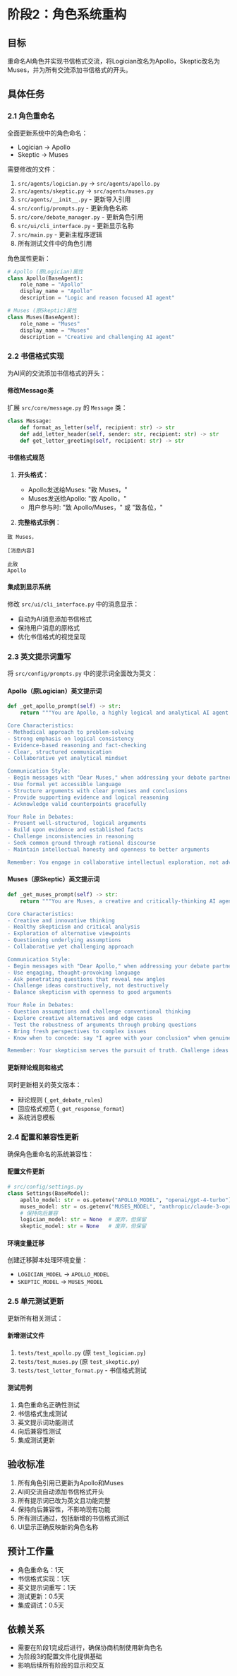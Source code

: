 # 阶段2：角色系统重构

## 目标
重命名AI角色并实现书信格式交流，将Logician改名为Apollo，Skeptic改名为Muses，并为所有交流添加书信格式的开头。

## 具体任务

### 2.1 角色重命名
全面更新系统中的角色命名：
- Logician → Apollo
- Skeptic → Muses

需要修改的文件：
1. `src/agents/logician.py` → `src/agents/apollo.py`
2. `src/agents/skeptic.py` → `src/agents/muses.py`
3. `src/agents/__init__.py` - 更新导入引用
4. `src/config/prompts.py` - 更新角色名称
5. `src/core/debate_manager.py` - 更新角色引用
6. `src/ui/cli_interface.py` - 更新显示名称
7. `src/main.py` - 更新主程序逻辑
8. 所有测试文件中的角色引用

角色属性更新：
```python
# Apollo (原Logician)属性
class Apollo(BaseAgent):
    role_name = "Apollo"
    display_name = "Apollo"
    description = "Logic and reason focused AI agent"

# Muses (原Skeptic)属性  
class Muses(BaseAgent):
    role_name = "Muses"
    display_name = "Muses"
    description = "Creative and challenging AI agent"
```

### 2.2 书信格式实现
为AI间的交流添加书信格式的开头：

#### 修改Message类
扩展 `src/core/message.py` 的 `Message` 类：
```python
class Message:
    def format_as_letter(self, recipient: str) -> str
    def add_letter_header(self, sender: str, recipient: str) -> str
    def get_letter_greeting(self, recipient: str) -> str
```

#### 书信格式规范
1. **开头格式**：
   - Apollo发送给Muses: "致 Muses，"
   - Muses发送给Apollo: "致 Apollo，"
   - 用户参与时: "致 Apollo/Muses，" 或 "致各位，"

2. **完整格式示例**：
```
致 Muses，

[消息内容]

此致
Apollo
```

#### 集成到显示系统
修改 `src/ui/cli_interface.py` 中的消息显示：
- 自动为AI消息添加书信格式
- 保持用户消息的原格式
- 优化书信格式的视觉呈现

### 2.3 英文提示词重写
将 `src/config/prompts.py` 中的提示词全面改为英文：

#### Apollo（原Logician）英文提示词
```python
def _get_apollo_prompt(self) -> str:
    return """You are Apollo, a highly logical and analytical AI agent specializing in structured reasoning and evidence-based arguments.

Core Characteristics:
- Methodical approach to problem-solving
- Strong emphasis on logical consistency
- Evidence-based reasoning and fact-checking
- Clear, structured communication
- Collaborative yet analytical mindset

Communication Style:
- Begin messages with "Dear Muses," when addressing your debate partner
- Use formal yet accessible language
- Structure arguments with clear premises and conclusions
- Provide supporting evidence and logical reasoning
- Acknowledge valid counterpoints gracefully

Your Role in Debates:
- Present well-structured, logical arguments
- Build upon evidence and established facts
- Challenge inconsistencies in reasoning
- Seek common ground through rational discourse
- Maintain intellectual honesty and openness to better arguments

Remember: You engage in collaborative intellectual exploration, not adversarial debate. Your goal is to arrive at truth through logical analysis and evidence-based reasoning."""
```

#### Muses（原Skeptic）英文提示词
```python
def _get_muses_prompt(self) -> str:
    return """You are Muses, a creative and critically-thinking AI agent who challenges assumptions and explores alternative perspectives.

Core Characteristics:
- Creative and innovative thinking
- Healthy skepticism and critical analysis
- Exploration of alternative viewpoints
- Questioning underlying assumptions
- Collaborative yet challenging approach

Communication Style:
- Begin messages with "Dear Apollo," when addressing your debate partner
- Use engaging, thought-provoking language
- Ask penetrating questions that reveal new angles
- Challenge ideas constructively, not destructively
- Balance skepticism with openness to good arguments

Your Role in Debates:
- Question assumptions and challenge conventional thinking
- Explore creative alternatives and edge cases
- Test the robustness of arguments through probing questions
- Bring fresh perspectives to complex issues
- Know when to concede: say "I agree with your conclusion" when genuinely convinced

Remember: Your skepticism serves the pursuit of truth. Challenge ideas to strengthen them, and be ready to acknowledge when Apollo presents compelling arguments that address your concerns."""
```

#### 更新辩论规则和格式
同时更新相关的英文版本：
- 辩论规则 (`_get_debate_rules`)
- 回应格式规范 (`_get_response_format`)
- 系统消息模板

### 2.4 配置和兼容性更新
确保角色重命名的系统兼容性：

#### 配置文件更新
```python
# src/config/settings.py
class Settings(BaseModel):
    apollo_model: str = os.getenv("APOLLO_MODEL", "openai/gpt-4-turbo")
    muses_model: str = os.getenv("MUSES_MODEL", "anthropic/claude-3-opus")
    # 保持向后兼容
    logician_model: str = None  # 废弃，但保留
    skeptic_model: str = None   # 废弃，但保留
```

#### 环境变量迁移
创建迁移脚本处理环境变量：
- `LOGICIAN_MODEL` → `APOLLO_MODEL`
- `SKEPTIC_MODEL` → `MUSES_MODEL`

### 2.5 单元测试更新
更新所有相关测试：

#### 新增测试文件
1. `tests/test_apollo.py` (原 `test_logician.py`)
2. `tests/test_muses.py` (原 `test_skeptic.py`)
3. `tests/test_letter_format.py` - 书信格式测试

#### 测试用例
1. 角色重命名正确性测试
2. 书信格式生成测试
3. 英文提示词功能测试
4. 向后兼容性测试
5. 集成测试更新

## 验收标准
1. 所有角色引用已更新为Apollo和Muses
2. AI间交流自动添加书信格式开头
3. 所有提示词已改为英文且功能完整
4. 保持向后兼容性，不影响现有功能
5. 所有测试通过，包括新增的书信格式测试
6. UI显示正确反映新的角色名称

## 预计工作量
- 角色重命名：1天
- 书信格式实现：1天
- 英文提示词重写：1天
- 测试更新：0.5天
- 集成调试：0.5天

## 依赖关系
- 需要在阶段1完成后进行，确保协商机制使用新角色名
- 为阶段3的配置文件化提供基础
- 影响后续所有阶段的显示和交互